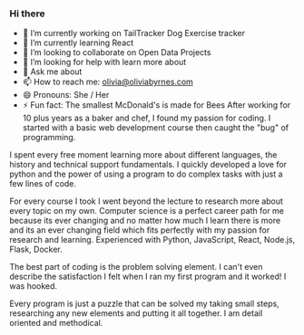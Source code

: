 ### Hi there 

<!--
**OByrnes/obyrnes** is a ✨ _special_ ✨ repository because its `README.md` (this file) appears on your GitHub profile.

-->

- 🔭 I’m currently working on TailTracker Dog Exercise tracker
- 🌱 I’m currently learning React 
- 👯 I’m looking to collaborate on Open Data Projects
- 🤔 I’m looking for help with learn more about 
- 💬 Ask me about 
- 📫 How to reach me: olivia@oliviabyrnes.com
- 😄 Pronouns: She / Her
- ⚡ Fun fact: The smallest McDonald's is made for Bees
After working for 10 plus years as a baker and chef, I found my passion for coding.
I started with a basic web development course then caught the "bug" of programming.

I spent every free moment learning more about different languages, the history and technical support fundamentals. I quickly developed a love for python and the power of using a program to do complex tasks with just a few lines of code.

For every course I took I went beyond the lecture to research more about every topic on my own. Computer science is a perfect career path for me because its ever changing and no matter how much I learn there is more and its an ever changing field which fits perfectly with my passion for research and learning. Experienced with Python, JavaScript, React, Node.js, Flask, Docker.

The best part of coding is the problem solving element. I can't even describe the satisfaction I felt when I ran my first program and it worked! I was hooked.

Every program is just a puzzle that can be solved my taking small steps, researching any new elements and putting it all together. I am detail oriented and methodical. 

